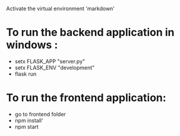 Activate the virtual environment 'markdown'

# To run the backend application in windows : 
- setx FLASK_APP "server.py"
- setx FLASK_ENV "development"
- flask run

# To run the frontend application:
- go to frontend folder
- npm install'
- npm start
